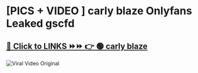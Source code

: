 
 # [PICS + VIDEO ] carly blaze Onlyfans Leaked gscfd

## <h2><a href="https://clipsfans.com/carly_blaze&ref=git">🔗 Click to LINKS ⏩⏩ 👉 🟢 carly blaze </a></h2>

<a href="https://clipsfans.com/carly_blaze&ref=git" rel="nofollow" data-target="animated-image.originalLink"><img src="https://i.ibb.co.com/xMMVF88/686577567.gif" alt="Viral Video Original" style="max-width: 100%; display: inline-block;" data-target="animated-image.originalImage"></a>

